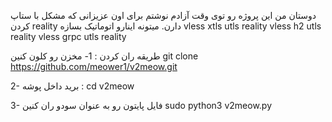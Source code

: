 دوستان من این پروژه رو توی وقت آزادم نوشتم برای اون عزیزانی که مشکل با ستاپ کردن reality دارن. میتونه اینارو اتوماتیک بسازه 
vless xtls utls reality
vless h2 utls reality
vless grpc utls reality

طریقه ران کردن : 
1- مخزن رو کلون کنین
git clone https://github.com/meower1/v2meow.git

2- برید داخل پوشه :
cd v2meow

3- فایل پایتون رو به عنوان سودو ران کنین 
sudo python3 v2meow.py
